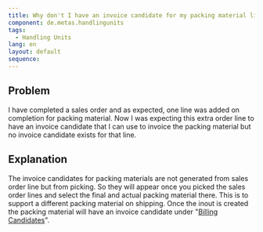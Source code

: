 ```yaml
---
title: Why don't I have an invoice candidate for my packing material line?
component: de.metas.handlingunits
tags:
  - Handling Units
lang: en
layout: default
sequence:
---
```


## Problem

I have completed a sales order and as expected, one line was added on completion for packing material.
Now I was expecting this extra order line to have an invoice candidate that I can use to invoice the packing material but no invoice candidate exists for that line.

## Explanation

The invoice candidates for packing materials are not generated from sales order line but from picking.
So they will appear once you picked the sales order lines and select the final and actual packing material there.
This is to support a different packing material on shipping. Once the inout is created the packing material will have an invoice candidate under "[Billing Candidates](..\..\webui_collection/EN/Menu.html)".
